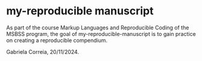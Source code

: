 # my-reproducible manuscript

<!-- badges: start -->
<!-- badges: end -->

As part of the course Markup Languages and Reproducible Coding of the MSBSS program,
the goal of my-reproducible-manuscript is to gain practice on creating a reproducible compendium. 

Gabriela Correia,
20/11/2024.


